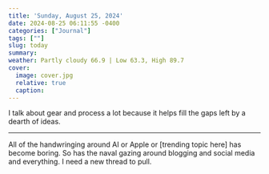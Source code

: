 ```yaml
---
title: 'Sunday, August 25, 2024'
date: 2024-08-25 06:11:55 -0400
categories: ["Journal"]
tags: [""]
slug: today
summary: 
weather: Partly cloudy 66.9 | Low 63.3, High 89.7
cover: 
  image: cover.jpg
  relative: true
  caption: 
---
```


I talk about gear and process a lot because it helps fill the gaps left by a dearth of ideas.
 
---

All of the handwringing around AI or Apple or [trending topic here] has become boring. So has the naval gazing around blogging and social media and everything. I need a new thread to pull.
